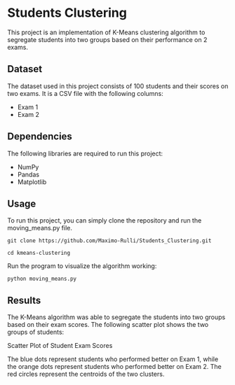 # Students Clustering
This project is an implementation of K-Means clustering algorithm to segregate students into two groups based on their performance on 2 exams.

## Dataset
The dataset used in this project consists of 100 students and their scores on two exams. It is a CSV file with the following columns:
* Exam 1 
* Exam 2 

## Dependencies
The following libraries are required to run this project:
* NumPy
* Pandas
* Matplotlib


## Usage
To run this project, you can simply clone the repository and run the moving_means.py file.

```
git clone https://github.com/Maximo-Rulli/Students_Clustering.git
```

```
cd kmeans-clustering
```
Run the program to visualize the algorithm working:

```
python moving_means.py
```

## Results
The K-Means algorithm was able to segregate the students into two groups based on their exam scores. The following scatter plot shows the two groups of students:

Scatter Plot of Student Exam Scores

The blue dots represent students who performed better on Exam 1, while the orange dots represent students who performed better on Exam 2. The red circles represent the centroids of the two clusters.
